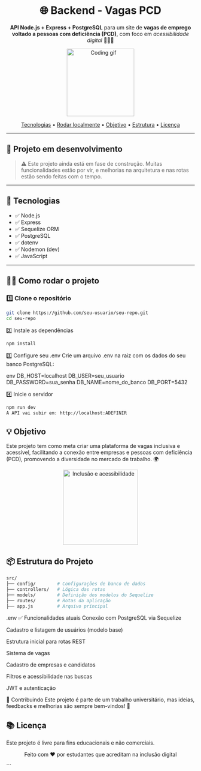 <h1 align="center">
  🌐 Backend - Vagas PCD
</h1>

<p align="center">
  <strong>API Node.js + Express + PostgreSQL</strong> para um site de <strong>vagas de emprego voltado a pessoas com deficiência (PCD)</strong>, com foco em <em>acessibilidade digital</em> 🧑‍🦽💼
</p>

<p align="center">
  <img src="http://img.shields.io/static/v1?label=STATUS&message=EM%20DESENVOLVIMENTO&color=GREEN&style=for-the-badge" height="180" alt="Coding gif" />
</p>

<p align="center">
  <a href="#-tecnologias">Tecnologias</a> • 
  <a href="#-como-rodar-o-projeto">Rodar localmente</a> • 
  <a href="#-objetivo">Objetivo</a> • 
  <a href="#-estrutura">Estrutura</a> • 
  <a href="#-licença">Licença</a>
</p>

---

## 🚀 Projeto em desenvolvimento

> ⚠️ Este projeto ainda está em fase de construção. Muitas funcionalidades estão por vir, e melhorias na arquitetura e nas rotas estão sendo feitas com o tempo.

---

## 🧠 Tecnologias

<div align="left">

- ✅ Node.js
- ✅ Express
- ✅ Sequelize ORM
- ✅ PostgreSQL
- ✅ dotenv
- ✅ Nodemon (dev)
- ✅ JavaScript

</div>

---

## 🧑‍💻 Como rodar o projeto

### 1️⃣ Clone o repositório

```bash
git clone https://github.com/seu-usuario/seu-repo.git
cd seu-repo
```

2️⃣ Instale as dependências
```bash
npm install
```

3️⃣ Configure seu .env
Crie um arquivo .env na raiz com os dados do seu banco PostgreSQL:

env
DB_HOST=localhost
DB_USER=seu_usuario
DB_PASSWORD=sua_senha
DB_NAME=nome_do_banco
DB_PORT=5432


4️⃣ Inicie o servidor
```bash
npm run dev
A API vai subir em: http://localhost:ADEFINIR
```

## 💡 Objetivo
Este projeto tem como meta criar uma plataforma de vagas inclusiva e acessível, facilitando a conexão entre empresas e pessoas com deficiência (PCD), promovendo a diversidade no mercado de trabalho. 🌍

<p align="center"> <img src="https://cdn.dribbble.com/users/1520866/screenshots/16328897/media/9bfb0e470db4bc4b2609f8df4e3ff0e2.gif" height="200" alt="Inclusão e acessibilidade"> </p>

## 📦 Estrutura do Projeto
```bash
src/
├── config/        # Configurações de banco de dados
├── controllers/   # Lógica das rotas
├── models/        # Definição dos modelos do Sequelize
├── routes/        # Rotas da aplicação
├── app.js         # Arquivo principal
```

.env
✅ Funcionalidades atuais
 Conexão com PostgreSQL via Sequelize

 Cadastro e listagem de usuários (modelo base)

 Estrutura inicial para rotas REST

 Sistema de vagas

 Cadastro de empresas e candidatos

 Filtros e acessibilidade nas buscas

 JWT e autenticação

🤝 Contribuindo
Este projeto é parte de um trabalho universitário, mas ideias, feedbacks e melhorias são sempre bem-vindos! 💬

## 📚 Licença
Este projeto é livre para fins educacionais e não comerciais.

<p align="center"> Feito com ❤️ por estudantes que acreditam na inclusão digital </p> ```